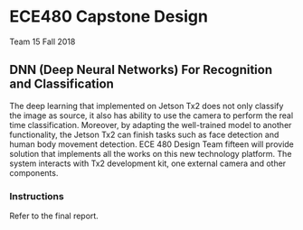 # ECE480 Capstone Design
Team 15  Fall 2018 

## DNN (Deep Neural Networks) For Recognition and Classification

The deep learning that implemented on Jetson Tx2 does not only classify the image as source, it also has ability to use the camera to perform the real time classification. Moreover, by adapting the well-trained model to another functionality, the Jetson Tx2 can finish tasks such as face detection and human body movement detection. ECE 480 Design Team fifteen will provide solution that implements all the works on this new technology platform. The system interacts with Tx2 development kit, one external camera and other components.

### Instructions

Refer to the final report.

